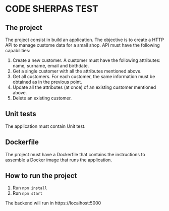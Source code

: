 # CODE SHERPAS TEST

## The project

The project consist in build an application. The objective is to create a HTTP API to manage custome data for a small shop.
API must have the following capabilities:

1. Create a new customer. A customer must have the following attributes: name, surname, email and birthdate.
2. Get a single customer with all the attributes mentioned above.
3. Get all customers. For each customer, the same information must be obtained as in the previous point. 
4. Update all the attributes (at once) of an existing customer mentioned above.
5. Delete an existing customer.

## Unit tests

The application must contain Unit test. 

## Dockerfile

The project must have a Dockerfile that contains the instructions to assemble a Docker image that runs the application.


## How to run the project 

1. Run `npm install`
2. Run `npm start`

The backend will run in https://localhost:5000
